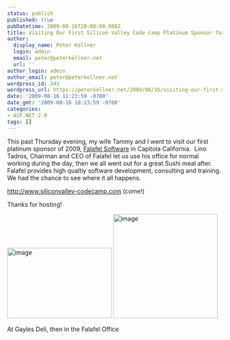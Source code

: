 ```yaml
---
status: publish
published: true
pubDatetime: 2009-08-16T20:00:00.000Z
title: Visiting Our First Silicon Valley Code Camp Platinum Sponsor for 2009
author:
  display_name: Peter Kellner
  login: admin
  email: peter@peterkellner.net
  url: ''
author_login: admin
author_email: peter@peterkellner.net
wordpress_id: 343
wordpress_url: https://peterkellner.net/2009/08/16/visiting-our-first-silicon-valley-code-camp-platinum-sponsor-for-2009/
date: '2009-08-16 11:23:59 -0700'
date_gmt: '2009-08-16 18:23:59 -0700'
categories:
- ASP.NET 2.0
tags: []
---
```

<p> This past Thursday evening, my wife Tammy and I went to visit our first platinum sponsor of 2009, <a href="http://www.falafel.com/">Falafel Software</a> in Capitola California.&#160; Lino Tadros, Chairman and CEO of Falafel let us use his office for normal working during the day, then we all went out for a great Sushi meal after.&#160; Falafel provides high qualtiy software development, consulting and training.&#160; We had the chance to see where it all happens.</p>
<p> <!--more-->
<p><a href="http://www.siliconvalley-codecamp.com">http://www.siliconvalley-codecamp.com</a> (come!)</p>
<p>Thanks for hosting!</p>
<p><a href="/FilesForWebDownload/VisitingOurFirstSiliconValleyCodeCampPla_9EFC/image.png"><img style="border-right-width: 0px; display: inline; border-top-width: 0px; border-bottom-width: 0px; border-left-width: 0px" title="image" border="0" alt="image" src="/FilesForWebDownload/VisitingOurFirstSiliconValleyCodeCampPla_9EFC/image_thumb.png" width="244" height="164" /></a> <a href="/FilesForWebDownload/VisitingOurFirstSiliconValleyCodeCampPla_9EFC/image_3.png"><img style="border-right-width: 0px; display: inline; border-top-width: 0px; border-bottom-width: 0px; border-left-width: 0px" title="image" border="0" alt="image" src="/FilesForWebDownload/VisitingOurFirstSiliconValleyCodeCampPla_9EFC/image_thumb_3.png" width="244" height="243" /></a></p>
<p>At Gayles Deli, then in the Falafel Office</p>
